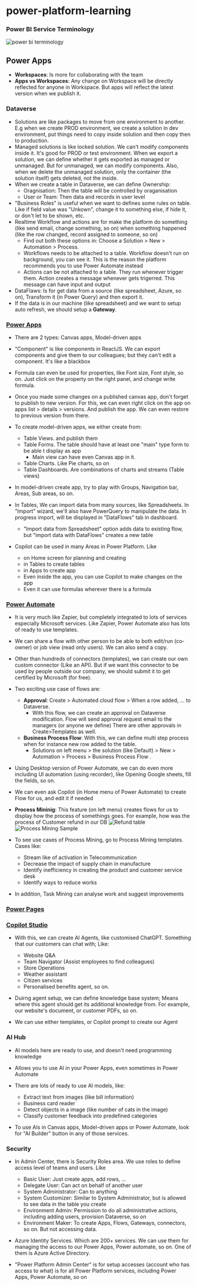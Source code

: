 # power-platform-learning
### Power BI Service Terminology
![power bi terminology](assets/power-bi-terminology.png)

## Power Apps
- **Workspaces**: Is more for collaborating with the team
- **Apps vs Workspaces**: Any change on Workspace will be directly reflected for anyone in Workspace. But apps will reflect the latest version when we publish it.

### Dataverse
- Solutions are like packages to move from one environment to another. E.g when we create PROD environment, we create a solution in dev environment, put things need to copy inside solution and then copy then to production.
- Managed solutions is like locked solution. We can't modify components inside it. It's good for PROD or test environment. When we export a solution, we can define whether it gets exported as managed or unmanaged. But for unmanaged, we can modify components. Also, when we delete the unmanaged solution, only the container (the solution itself) gets deleted, not the inside.
- When we create a table in Dataverse, we can define Ownership:
  - Oragnisation: Then the table will be controlled by oraganisation
  - User or Team: Then data and records in user level
- "Business Roles" is useful when we want to defines some rules on table. Like if field value was "Unkown", change it to something else, if hide it, or don't let to be shown, etc.
- Realtime Workflow and actions are for make the platform do something (like send email, change something, so on) when something happened (like the row changed, record assigned to someone, so on)
  - Find out both these options in: Choose a Solution > New > Automation > Process. 
  - Workflows needs to be attached to a table. Workflow doesn't run on background, you can see it. This is the reason the platform recommends you to use Power Automate instead
  - Actions can be not attached to a table. They run whenever trigger them. Action creates a message whenever gets trigerred. This message can have input and output 
- DataFlaws: Is for get data from a source (like spreadsheet, Azure, so on), Transform it (in Power Query) and then export it.
- If the data is in our machine (like spreadsheet) and we want to setup auto refresh, we should setup a **Gateway**. 
### [Power Apps](https://make.powerapps.com)
- There are 2 types: Canvas apps, Model-driven apps
- "Component" is like components in  ReactJS. We can export components and give them to our colleagues; but they can't edit a component. It's like a blackbox
- Formula can even be used for properties, like Font size, Font style, so on. Just click on the property on the right panel, and change write formula.
- Once you made some changes on a published canvas app, don't forget to publish to new version. For this, we can even right click on the app on apps list > details > versions. And publish the app. We can even restore to previous version from there.

- To create model-driven apps, we either create from:
  - Table Views. and publish them
  - Table Forms. The table should have at least one "main" type form to be able t display as app
    - Main view can have even Canvas app in it.
  - Table Charts. Like Pie charts, so on
  - Table Dashboards. Are combinations of charts and streams (Table views)
- In model-driven create app, try to play with Groups, Navigation bar, Areas, Sub areas, so on.
- In Tables, We can import data from many sources, like Spreadsheets. In "Import" wizard, we'll also have PowerQuery to manipulate the data. In progress import, will be displayed in "DataFlows" tab in dashboard.
  - "Import data from Spreadsheet" option adds data to existing flow, but "import data with DataFlows" creates a new table

- Copilot can be used in many Areas in Power Platform. Like
  - on Home screen for planning and creating
  - in Tables to create tables
  - in Apps to create app
  - Even inside the app, you can use Copilot to make changes on the app
  - Even it can use formulas wherever there is a formula


### [Power Automate](https://make.powerautomate.com)
- It is very much like Zapier, but completely integrated to lots of services especially Microsoft services. Like Zapier, Power Automate also has lots of ready to use templates.
- We can share a flow with other person to be able to both edit/run (co-owner) or job view (read only users). We can also send a copy.
- Other than hundreds of connectors (templates), we can create our own custom connector (Like an API). But if we want this connector to be used by people outside our company, we should submit it to get certified by Microsoft (for free).
- Two exciting use case of flows are:
  - **Approval**: Create > Automated cloud flow > When a row added, ... to Dataverse.
    - With this flow, we can create an approval on Dataverse modification. Flow will send approval request email to the managers (or anyone we define)
    There are other approvals in Create>Templates as well.
  - **Business Process Flow**: With this, we can define multi step process when for instance new row added to the table.
    - Solutions on left menu > the solution (like Default) > New > Automation > Process > Business Process Flow .
- Using Desktop version of Power Automate, we can do even more including UI automation (using recorder), like Opening Google sheets, fill the fields, so on.


- We can even ask Copilot (in Home menu of Power Automate) to create Flow for us, and edit it if needed

- **Process Mininig**: This feature (on left menu) creates flows for us to display how the process of somethings goes. For example, how was the process of Customer refund in our DB
![Refund table](assets/refund-table.png)
![Process Mining Sample](assets/process-mining-sample.png)

- To see use cases of Process Mining, go to Process Mining templates. Cases like:
  - Stream like of activation in Telecommunication
  - Decrease the impact of supply chain in manufacture
  - Identify inefficiency in creating the product and customer service desk
  - Identify ways to reduce works
- In addition, Task Mining can analyse work and suggest improvements

### [Power Pages](https://make.powerpages.microsoft.com)


### [Copilot Studio](https://copilotstudio.microsoft.com)
- With this, we can create AI Agents, like customised ChatGPT. Something that our customers can chat with; Like:
  - Website Q&A
  - Team Navigator (Assist employees to find colleagues)
  - Store Operations
  - Weather assistant
  - Citizen services
  - Personalised benefits agent, so on.

- Duirng agent setup, we can define knowledge base system; Means where this agent should get its additional knowledge from. For example, our website's document, or customer PDFs, so on.

- We can use either templates, or Copilot prompt to create our Agent

### AI Hub

- AI models here are ready to use, and doesn't need programming knowledge
- Allows you to use AI in your Power Apps, even sometimes in Power Automate
- There are lots of ready to use AI models, like:
  - Extract text from images (like bill information)
  - Business card reader
  - Detect objects in a image (like number of cats in the image)
  - Classify customer feedback into predefined categories

- To use AIs in Canvas apps, Model-driven apps or Power Automate, look for "AI Builder" button in any of those services.

### Security

- In Admin Center, there is Security Roles area. We use roles to define access level of teams and users. Like
  - Basic User: Just create apps, add rows, ...
  - Delegate User: Can act on behalf of another user
  - System Administrator: Can to anything
  - System Customizer: Similar to System Administrator, but is allowed to see data in the table you create
  - Environment Admin: Permission to do all administrative actions, including adding users, provision Dataverse, so on
  - Environment Maker: To create Apps, Flows, Gateways, connectors, so on. But not accessing data.

- Azure Identity Services. Which are 200+ services. We can use them for managing the access to our Power Apps, Power automate, so on. One of them is Azure Active Directory.

- "Power Platform Admin Center" is for setup accesses (account who has access to what) is for all Power Platform services, including Power Apps, Power Automate, so on